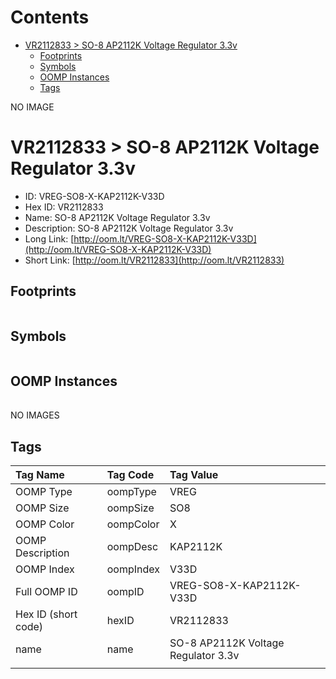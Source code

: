 



Contents
========

* [VR2112833 > SO-8 AP2112K Voltage Regulator 3.3v](#vr2112833--so-8-ap2112k-voltage-regulator-33v)
	* [Footprints](#footprints)
	* [Symbols](#symbols)
	* [OOMP Instances](#oomp-instances)
	* [Tags](#tags)
  
NO IMAGE  
# VR2112833 > SO-8 AP2112K Voltage Regulator 3.3v

- ID: VREG-SO8-X-KAP2112K-V33D
- Hex ID: VR2112833
- Name: SO-8 AP2112K Voltage Regulator 3.3v
- Description: SO-8 AP2112K Voltage Regulator 3.3v
- Long Link: [http://oom.lt/VREG-SO8-X-KAP2112K-V33D](http://oom.lt/VREG-SO8-X-KAP2112K-V33D)
- Short Link: [http://oom.lt/VR2112833](http://oom.lt/VR2112833)

## Footprints
  

||||
| :--- | :--- | :--- |

## Symbols
  

||||
| :--- | :--- | :--- |

## OOMP Instances
  

||||
| :--- | :--- | :--- |
  
NO IMAGES  
## Tags
  

|Tag Name|Tag Code|Tag Value|
| :--- | :--- | :--- |
|OOMP Type|oompType|VREG|
|OOMP Size|oompSize|SO8|
|OOMP Color|oompColor|X|
|OOMP Description|oompDesc|KAP2112K|
|OOMP Index|oompIndex|V33D|
|Full OOMP ID|oompID|VREG-SO8-X-KAP2112K-V33D|
|Hex ID (short code)|hexID|VR2112833|
|name|name|SO-8 AP2112K Voltage Regulator 3.3v|
||||
